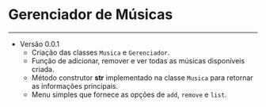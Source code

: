 # Gerenciador de Músicas
<hr>

- Versão 0.0.1
  - Criação das classes `Musica` e `Gerenciador`.
  - Função de adicionar, remover e ver todas as músicas disponíveis criada.
  - Método construtor __str__ implementado na classe `Musica` para retornar as informações principais.
  - Menu simples que fornece as opções de `add`, `remove` e `list`.
